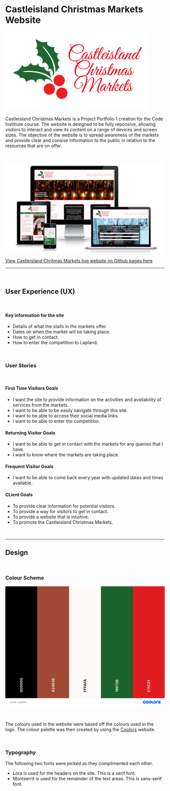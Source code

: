 # Castleisland Christmas Markets Website

![Castleisland Christmas Market Logo](assets/images/castleisland-christmas-markets-logo.png)

Castleisland Christmas Markets is a Project Portfolio 1 creation for the Code Institiute course. The website is designed to be fully reponsive, allowing visitors to interact and view its content on a range of devices and screen sizes. The objective of the website is to spread awareness of the markets and provide clear and consise information to the public in relation to the resources that are on offer. 

 <br/> 

![Castleisland Christmas Markets Website on vaious devices](assets/images/readme-images/amiresponsive-image.png)

[View Castleisland Chritmas Markets live website on Github pages here](https://jayodonoghue.github.io/Castleisland-Christmas-Markets/)

---
  <br/> 

## User Experience (UX)  

 <br/>

#### Key information for the site 

* Details of what the stalls in the markets offer.
* Dates on when the market will be taking place.
* How to get in contact.
* How to enter the competition to Lapland.

 <br/> 

### User Stories

 <br/> 

#### First Time Visitors Goals

* I want the site to provide information on the activities and availability of services from the markets.
* I want to be able to be easily navigate through this site.
* I want to be able to access their social media links.
* I want to be able to enter the competition.

#### Returning Visitor Goals

* I want to be able to get in contact with the markets for any queries that I have.
* I want to know where the markets are taking place.


#### Frequent Visitor Goals

* I want to be able to come back every year with updated dates and times available.

#### CLient Goals

* To provide clear information for potential visitors.
* To provide a way for visitors to get in contact.
* To provide a website that is intuitive.
* To promote the Castleisland Christmas Markets.

<br/>

---

## Design

<br/>

### Colour Scheme

![Castleisland Christmas Market Colour Palette](assets/images/readme-images/coolors-palette.png)

<br/>

The colours used in the website were based off the colours used in the logo. The colour palette was then created by using the [Coolors](https://coolors.co/) website.

<br/>

### Typography

The following two fonts were picked as they complimented each other.

 * Lora is used for the headers on the site. This is a serif font.
 * Montserrit is used for the remainder of the text areas. This is  sans-serif font.
